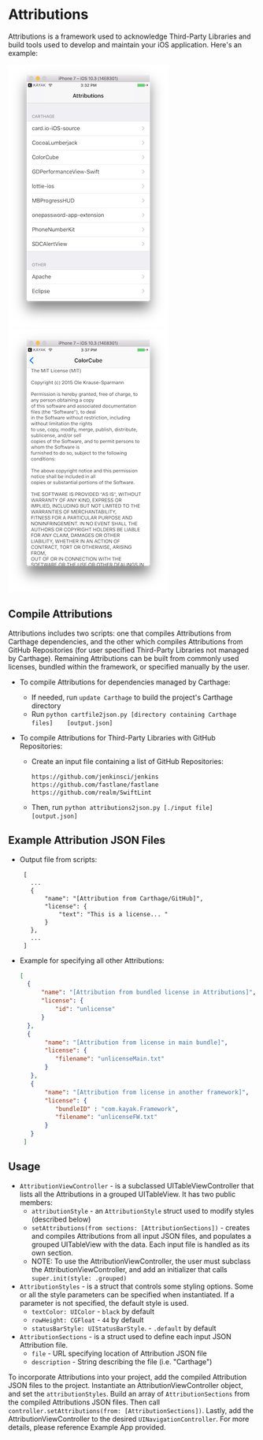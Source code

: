 # Attributions

Attributions is a framework used to acknowledge Third-Party Libraries and build tools used to develop and maintain your iOS application. Here's an example:

![Framed Screenshot](https://github.com/kayak/attributions/blob/SourceCode/Screenshots/AttributionsListView.png) ![Framed Screenshot](https://github.com/kayak/attributions/blob/SourceCode/Screenshots/AttributionsLicenseView.png)

## Compile Attributions

Attributions includes two scripts: one that compiles Attributions from Carthage dependencies, and the other which compiles Attributions from GitHub Repositories (for user specified Third-Party Libraries not managed by Carthage). Remaining Attributions can be built from commonly used licenses, bundled within the framework, or specified manually by the user.

* To compile Attributions for dependencies managed by Carthage:
	* If needed, run `update Carthage` to build the project's Carthage directory
	* Run `python cartfile2json.py [directory containing Carthage files] 	[output.json]`

* To compile Attributions for Third-Party Libraries with GitHub Repositories:
	* Create an input file containing a list of GitHub Repositories:
     	``` text
      https://github.com/jenkinsci/jenkins
	    https://github.com/fastlane/fastlane
	    https://github.com/realm/SwiftLint
    	```
  * Then, run `python attributions2json.py [./input file] [output.json]`

## Example Attribution JSON Files

* Output file from scripts:

     ```
      [
        ...
      	{
            "name": "[Attribution from Carthage/GitHub]",
            "license": {
                "text": "This is a license... "
        	}
        },
        ...
      ]
     ```

* Example for specifying all other Attributions:

    ```json
    [
      {
          "name": "[Attribution from bundled license in Attributions]",
          "license": {
              "id": "unlicense"
          }
      },
      {
           "name": "[Attribution from license in main bundle]",
           "license": {
              "filename": "unlicenseMain.txt"
           }
       },
       {
           "name": "[Attribution from license in another framework]",
           "license": {
              "bundleID" : "com.kayak.Framework",
              "filename": "unlicenseFW.txt"
           }
       }
     ]
     ```

## Usage

* `AttributionViewController` - is a subclassed UITableViewController that lists all the Attributions in a grouped UITableView. It has two public members:
  * `attributionStyle` - an `AttributionStyle` struct used to modify styles (described below)
  * `setAttributions(from sections: [AttributionSections])` - creates and compiles Attributions from all input JSON files, and populates a grouped UITableView with the data. Each input file is handled as its own section.
  * NOTE: To use the AttributionViewController, the user must subclass the AttributionViewController, and add an initializer that calls `super.init(style: .grouped)`
* `AttributionStyles` - is a struct that controls some styling options. Some or all the style parameters  can be specified when instantiated. If a parameter is not specified, the default style is used.
    * `textColor: UIColor` - `black` by default
    * `rowHeight: CGFloat` - `44` by default
    * `statusBarStyle: UIStatusBarStyle`. - `.default` by default
* `AttributionSections` - is a struct used to define each input JSON Attribution file.
  * `file` -  URL specifying location of Attribution JSON file
  * `description` - String describing the file (i.e. "Carthage")

To incorporate Attributions into your project, add the compiled Attribution JSON files to the project. Instantiate an AttributionViewController object, and set the `attributionStyles`. Build an array of `AttributionSections` from the compiled Attributions JSON files. Then call `controller.setAttributions(from: [AttributionSections])`. Lastly, add the AttributionViewController to the desired `UINavigationController`. For more details, please reference Example App provided.
